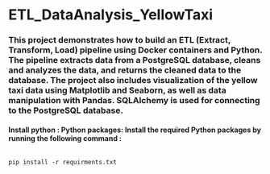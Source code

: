 # ETL_DataAnalysis_YellowTaxi


### This project demonstrates how to build an ETL (Extract, Transform, Load) pipeline using Docker containers and Python. The pipeline extracts data from a PostgreSQL database, cleans and analyzes the data, and returns the cleaned data to the database. The project also includes visualization of the yellow taxi data using Matplotlib and Seaborn, as well as data manipulation with Pandas. SQLAlchemy is used for connecting to the PostgreSQL database.

#### Install python : Python packages: Install the required Python packages by running the following command :
```

pip install -r requirments.txt

```
